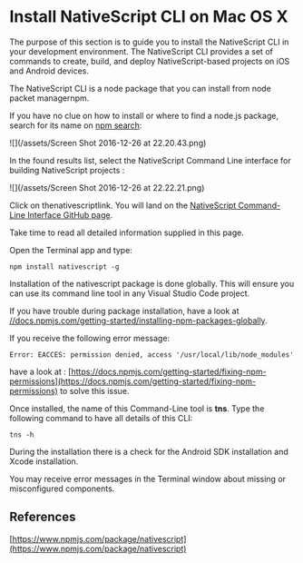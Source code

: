 # Install NativeScript CLI on Mac OS X

The purpose of this section is to guide you to install the NativeScript CLI in your development environment. The NativeScript CLI provides a set of commands to create, build, and deploy NativeScript-based projects on iOS and Android devices.

The NativeScript CLI is a node package that you can install from node packet managernpm.

If you have no clue on how to install or where to find a node.js package, search for its name on [npm search](http://npmsearch.com/):

![](/assets/Screen Shot 2016-12-26 at 22.20.43.png)

In the found results list, select the NativeScript Command Line interface for building NativeScript projects :

![](/assets/Screen Shot 2016-12-26 at 22.22.21.png)

Click on thenativescriptlink. You will land on the [NativeScript Command-Line Interface GitHub page](https://github.com/NativeScript/nativescript-cli#readme).

Take time to read all detailed information supplied in this page.

Open the Terminal app and type:

```
npm install nativescript -g
```

Installation of the nativescript package is done globally. This will ensure you can use its command line tool in any Visual Studio Code project.

If you have trouble during package installation, have a look at [//docs.npmjs.com/getting-started/installing-npm-packages-globally](///docs.npmjs.com/getting-started/installing-npm-packages-globally).

If you receive the following error message:

```
Error: EACCES: permission denied, access '/usr/local/lib/node_modules'
```

have a look at : [https://docs.npmjs.com/getting-started/fixing-npm-permissions](https://docs.npmjs.com/getting-started/fixing-npm-permissions) to solve this issue.

Once installed, the name of this Command-Line tool is **tns**. Type the following command to have all details of this CLI:

```
tns -h
```

During the installation there is a check for the Android SDK installation and Xcode installation.

You may receive error messages in the Terminal window about missing or misconfigured components.

## References

[https://www.npmjs.com/package/nativescript](https://www.npmjs.com/package/nativescript)

